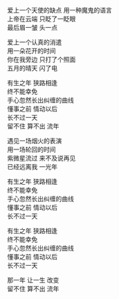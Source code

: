 爱上一个天使的缺点 
用一种魔鬼的语言  
上帝在云端 只眨了一眨眼  
最后眉一皱 头一点  

爱上一个认真的消遣  
用一朵花开的时间  
你在我旁边 只打了个照面  
五月的晴天 闪了电  

有生之年 狭路相逢   
终不能幸免  
手心忽然长出纠缠的曲线  
懂事之前 情动以后   
长不过一天  
留不住 算不出 流年  

遇见一场烟火的表演  
用一场轮回的时间  
紫微星流过 来不及说再见  
已经远离我 一光年  


有生之年 狭路相逢   
终不能幸免  
手心忽然长出纠缠的曲线  
懂事之前 情动以后   
长不过一天  

有生之年 狭路相逢   
终不能幸免  
手心忽然长出纠缠的曲线  
懂事之前 情动以后   
长不过一天  

那一年 让一生 改变  
留不住 算不出 流年  